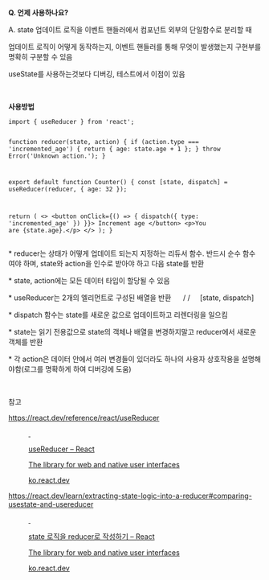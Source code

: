 <p data-ke-size="size18"><b>Q. 언제 사용하나요?</b></p>
<p data-ke-size="size16">A. state 업데이트 로직을 이벤트 핸들러에서 컴포넌트 외부의 단일함수로 분리할 때</p>
<p data-ke-size="size16">업데이트 로직이 어떻게 동작하는지, 이벤트 핸들러를 통해 무엇이 발생했는지 구현부를 명확히 구분할 수 있음</p>
<p data-ke-size="size16">useState를 사용하는것보다 디버깅, 테스트에서 이점이 있음</p>
<p data-ke-size="size16">&nbsp;</p>
<p data-ke-size="size18"><b>사용방법</b></p>
<pre id="code_1727938718732" class="javascript" data-ke-language="javascript" data-ke-type="codeblock"><code>import { useReducer } from 'react';

function reducer(state, action) {
  if (action.type === 'incremented_age') {
    return {
      age: state.age + 1
    };
  }
  throw Error('Unknown action.');
}

export default function Counter() {
  const [state, dispatch] = useReducer(reducer, { age: 32 });

  return (
    &lt;&gt;
      &lt;button onClick={() =&gt; {
        dispatch({ type: 'incremented_age' })
      }}&gt;
        Increment age
      &lt;/button&gt;
      &lt;p&gt;You are {state.age}.&lt;/p&gt;
    &lt;/&gt;
  );
}</code></pre>
<p data-ke-size="size16">* reducer는 상태가 어떻게 업데이트 되는지 지정하는 리듀서 함수. 반드시 순수 함수여야 하며, state와 action을 인수로 받아야 하고 다음 state를 반환</p>
<p data-ke-size="size16">* state, action에는 모든 데이터 타입이 할당될 수 있음</p>
<p data-ke-size="size16">* useReducer는 2개의 엘리먼트로 구성된 배열을 반환&nbsp; &nbsp; &nbsp; / /&nbsp; &nbsp; &nbsp;[state, dispatch]</p>
<p data-ke-size="size16">* dispatch 함수는 state를 새로운 값으로 업데이트하고 리렌더링을 일으킴</p>
<p data-ke-size="size16">* state는 읽기 전용값으로 state의 객체나 배열을 변경하지말고 reducer에서 새로운 객체를 반환</p>
<p data-ke-size="size16">* 각 action은 데이터 안에서 여러 변경들이 있더라도 하나의 사용자 상호작용을 설명해야함(로그를 명확하게 하여 디버깅에 도움)</p>
<p data-ke-size="size16">&nbsp;</p>
<p data-ke-size="size16">참고</p>
<p data-ke-size="size16"><a href="https://ko.react.dev/reference/react/useReducer" target="_blank" rel="noopener&nbsp;noreferrer">https://react.dev/reference/react/useReducer</a></p>
<figure id="og_1727938694075" contenteditable="false" data-ke-type="opengraph" data-ke-align="alignCenter" data-og-type="website" data-og-title="useReducer &ndash; React" data-og-description="The library for web and native user interfaces" data-og-host="ko.react.dev" data-og-source-url="https://ko.react.dev/reference/react/useReducer" data-og-url="https://ko.react.dev/reference/react/useReducer" data-og-image="https://scrap.kakaocdn.net/dn/luw4J/hyXedT5XyN/8NLvz1qBU8AO4Teop3LvTK/img.png?width=1080&amp;height=567&amp;face=0_0_1080_567,https://scrap.kakaocdn.net/dn/bai9Or/hyXaFY3gmF/qx6emMzDICP1m04EGJhLY0/img.png?width=1080&amp;height=567&amp;face=0_0_1080_567"><a href="https://ko.react.dev/reference/react/useReducer" target="_blank" rel="noopener" data-source-url="https://ko.react.dev/reference/react/useReducer">
<div class="og-image" style="background-image: url('https://scrap.kakaocdn.net/dn/luw4J/hyXedT5XyN/8NLvz1qBU8AO4Teop3LvTK/img.png?width=1080&amp;height=567&amp;face=0_0_1080_567,https://scrap.kakaocdn.net/dn/bai9Or/hyXaFY3gmF/qx6emMzDICP1m04EGJhLY0/img.png?width=1080&amp;height=567&amp;face=0_0_1080_567');">&nbsp;</div>
<div class="og-text">
<p class="og-title" data-ke-size="size16">useReducer &ndash; React</p>
<p class="og-desc" data-ke-size="size16">The library for web and native user interfaces</p>
<p class="og-host" data-ke-size="size16">ko.react.dev</p>
</div>
</a></figure>
<p data-ke-size="size16"><a href="https://react.dev/learn/extracting-state-logic-into-a-reducer#comparing-usestate-and-usereducer">https://react.dev/learn/extracting-state-logic-into-a-reducer#comparing-usestate-and-usereducer</a></p>
<figure id="og_1727939278547" contenteditable="false" data-ke-type="opengraph" data-ke-align="alignCenter" data-og-type="website" data-og-title="state 로직을 reducer로 작성하기 &ndash; React" data-og-description="The library for web and native user interfaces" data-og-host="ko.react.dev" data-og-source-url="https://ko.react.dev/learn/extracting-state-logic-into-a-reducer#comparing-usestate-and-usereducer" data-og-url="https://ko.react.dev/learn/extracting-state-logic-into-a-reducer" data-og-image="https://scrap.kakaocdn.net/dn/bfL5o9/hyXaFdE1ht/LiPOoRcygFNE1XWcE22hS0/img.png?width=1080&amp;height=567&amp;face=0_0_1080_567,https://scrap.kakaocdn.net/dn/bJK37J/hyXavvnFnV/VCfTVb1sKFUKdsi5l7LSx1/img.png?width=1080&amp;height=567&amp;face=0_0_1080_567"><a href="https://ko.react.dev/learn/extracting-state-logic-into-a-reducer#comparing-usestate-and-usereducer" target="_blank" rel="noopener" data-source-url="https://ko.react.dev/learn/extracting-state-logic-into-a-reducer#comparing-usestate-and-usereducer">
<div class="og-image" style="background-image: url('https://scrap.kakaocdn.net/dn/bfL5o9/hyXaFdE1ht/LiPOoRcygFNE1XWcE22hS0/img.png?width=1080&amp;height=567&amp;face=0_0_1080_567,https://scrap.kakaocdn.net/dn/bJK37J/hyXavvnFnV/VCfTVb1sKFUKdsi5l7LSx1/img.png?width=1080&amp;height=567&amp;face=0_0_1080_567');">&nbsp;</div>
<div class="og-text">
<p class="og-title" data-ke-size="size16">state 로직을 reducer로 작성하기 &ndash; React</p>
<p class="og-desc" data-ke-size="size16">The library for web and native user interfaces</p>
<p class="og-host" data-ke-size="size16">ko.react.dev</p>
</div>
</a></figure>
<p data-ke-size="size16">&nbsp;</p>
